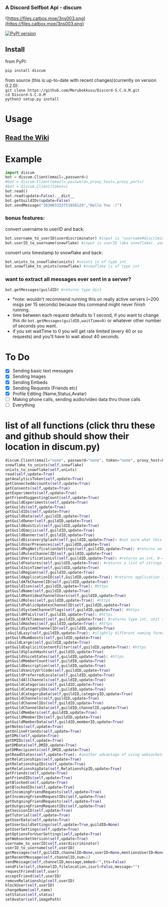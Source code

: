 ### A Discord Selfbot Api - discum

![https://files.catbox.moe/3ns003.png](https://files.catbox.moe/3ns003.png)

[![PyPI version](https://badge.fury.io/py/discum.svg)](https://badge.fury.io/py/discum)


## Install
from PyPI:      
```python
pip install discum 
```
     
from source (this is up-to-date with recent changes)(currently on version 0.2.0):        
`git clone https://github.com/Merubokkusu/Discord-S.C.U.M.git`    
`cd Discord-S.C.U.M`     
`python3 setup.py install`                   

# Usage
## [Read the Wiki](https://github.com/Merubokkusu/Discord-S.C.U.M/wiki)

# Example
```python
import discum     
bot = discum.Client(email=,password=)
#bot = discum.Client(email=,password=,proxy_host=,proxy_port=)
#bot = discum.Client(token=)
bot.read()
bot.read(update=False).__dict__
bot.getGuildIDs(update=False)
bot.sendMessage("383003333751856129","Hello You :)")
```

### bonus features: 
convert username to userID and back:
```python
bot.username_to_userID(userdiscriminator) #input is "username#discriminator". you cannot input bot accounts or yourself
bot.userID_to_username(snowflake) #input is userID (aka snowflake). you cannot input bot accounts or yourself
```
convert unix timestamp to snowflake and back:
```python
bot.unixts_to_snowflake(unixts) #unixts is of type int
bot.snowflake_to_unixts(snowflake) #snowflake is of type int
```

### want to extract all messages ever sent in a server?
```python
bot.getMessages(guildID) #returns type dict
```
- \*note: wouldn't recommend running this on really active servers (~200 msgs per 15 seconds) because this command might never finish running.    
- time between each request defaults to 1 second, if you want to change this do `bot.getMessages(guildID,waitTime=0)` or whatever other number of seconds you want.       
- if you set waitTime to 0 you will get rate limited (every 40 or so requests) and you'll have to wait about 40 seconds.      

# To Do
- [x] Sending basic text messages
- [X] Sending Images
- [x] Sending Embeds
- [X] Sending Requests (Friends etc)
- [X] Profile Editing (Name,Status,Avatar)
- [ ] Making phone calls, sending audio/video data thru those calls
- [ ] Everything

# list of all functions (click thru these and github should show their location in discum.py)
```python
discum.Client(email="none", password="none", token="none", proxy_host=False, proxy_port=False) #look at __init__
snowflake_to_unixts(self,snowflake)
unixts_to_snowflake(self,unixts)
read(self,update=True)
getAnalyticsToken(self,update=True)
getConnectedAccounts(self,update=True)
getConsents(self,update=True)
getExperiments(self,update=True)
getFriendSuggestingCount(self,update=True)
getGuildExperiments(self,update=True)
getGuilds(self,update=True)
getGuildIDs(self,update=True)
getGuildData(self,guildID,update=True)
getGuildOwner(self,guildID,update=True)
getGuildBoostLvl(self,guildID,update=True)
getGuildEmojis(self,guildID,update=True)
getGuildBanner(self,guildID,update=True)
getGuildDiscoverySplash(self,guildID,update=True): #not sure what this is about, something about server discoverability i guess (https
getGuildUserPresences(self,guildID,update=True)
getGuildMsgNotificationSettings(self,guildID,update=True): #returns an int, 0=all messages, 1=only mentions (https
getGuildRulesChannelID(self,guildID,update=True)
getGuildVerificationLvl(self,guildID,update=True): #returns an int, 0-4 (https
getGuildFeatures(self,guildID,update=True): #returns a list of strings (https
getGuildJoinTime(self,guildID,update=True)
getGuildRegion(self,guildID,update=True)
getGuildApplicationID(self,GuildID,update=True): #returns application id of the guild creator if it is bot-created (https
getGuildAfkChannelID(self,guildID,update=True)
getGuildIcon(self,guildID,update=True): #https
getGuildName(self,guildID,update=True)
getGuildMaxVideoChannelUsers(self,guildID,update=True)
getGuildRoles(self,guildID,update=True): #https
getGuildPublicUpdatesChannelID(self,guildID,update=True)
getGuildSystemChannelFlags(self,guildID,update=True): #https
getGuildMfaLvl(self,guildID,update=True): #https
getGuildAfkTimeout(self,guildID,update=True): #returns type int, unit seconds, https
getGuildHashes(self,guildID,update=True): #https
getGuildSystemChannelID(self,guildID,update=True)
isGuildLazy(self,guildID,update=True): #slightly different naming format since it returns a boolean (https
getGuildNumBoosts(self,guildID,update=True)
isGuildLarge(self,guildID,update=True)
getGuildExplicitContentFilter(self,guildID,update=True): #https
getGuildSplashHash(self,guildID,update=True)
getGuildVoiceStates(self,guildID,update=True): #https
getGuildMemberCount(self,guildID,update=True)
getGuildDescription(self,guildID,update=True)
getGuildVanityUrlCode(self,guildID,update=True)
getGuildPreferredLocale(self,guildID,update=True)
getGuildAllChannels(self,guildID,update=True)
getGuildCategories(self,guildID,update=True)
getGuildCategoryIDs(self,guildID,update=True)
getGuildCategoryData(self,guildID,categoryID,update=True)
getGuildChannels(self,guildID,update=True)
getGuildChannelIDs(self,guildID,update=True)
getGuildChannelData(self,guildID,channelID,update=True)
getGuildMembers(self,guildID,update=True)
getGuildMemberIDs(self,guildID,update=True)
getGuildMemberData(self,guildID,memberID,update=True)
getNotes(self,update=True)
getOnlineFriends(self,update=True)
getDMs(self,update=True)
getDMIDs(self,update=True)
getDMData(self,DMID,update=True)
getDMRecipients(self,DMID,update=True)
getReadStates(self,update=True): #another advantage of using websockets instead of requests (see https
getRelationships(self,update=True)
getRelationshipIDs(self,update=True)
getRelationshipData(self,RelationshipID,update=True)
getFriends(self,update=True)
getFriendIDs(self,update=True)
getBlocked(self,update=True)
getBlockedIDs(self,update=True)
getIncomingFriendRequests(self,update=True)
getIncomingFriendRequestIDs(self,update=True)
getOutgoingFriendRequests(self,update=True)
getOutgoingFriendRequestIDs(self,update=True)
getSessionID(self,update=True)
getTutorial(self,update=True)
getUserData(self,update=True)
getUserGuildSettings(self,update=True,guildID=None)
getUserSettings(self,update=True)
getOptionsForUserSettings(self,update=True)
getWebsocketVersion(self,update=True)
username_to_userID(self,userdiscriminator)
userID_to_username(self,userID)
getMessages(self,guildID,channelID=None,userID=None,mentionsUserID=None,has=None,beforeDate=None,afterDate=None,textSearch=None)
getRecentMessage(self,channelID,num=1)
sendMessage(self,channelID,message,embed="",tts=False)
sendFile(self,channelID,filelocation,isurl=False,message="")
requestFriend(self,user)
acceptFriend(self,userID)
removeRelationship(self,userID)
blockUser(self,userID)
changeName(self,name)
setStatus(self,status)
setAvatar(self,imagePath)
```

